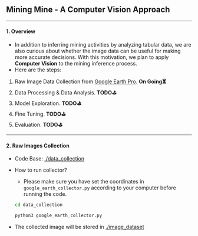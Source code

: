 ## Mining Mine - A Computer Vision Approach  
---
#### 1. Overview  
+ In addition to inferring mining activities by analyzing tabular data, we are also curious about whether the image data can be useful for making more accurate decisions. With this motivation, we plan to apply **Computer Vision** to the mining inference process.  
+ Here are the steps:  
1. Raw Image Data Collection from [Google Earth Pro](https://earth.google.com/web).  **On Going⏳**  
2. Data Processing & Data Analysis.  **TODO⛳️**  
3. Model Exploration.  **TODO⛳️**  
4. Fine Tuning.  **TODO⛳️**  
5. Evaluation.  **TODO⛳️**    
---

#### 2. Raw Images Collection

+ Code Base: [./data_collection](./data_collection)

+ How to run collector?

  + Please make sure you have set the coordinates in `google_earth_collector.py` according to your computer before running the code.

  ```bash
  cd data_collection
  
  python3 google_earth_collector.py
  ```

+ The collected image will be stored in [./image_dataset](./image_dataset)
